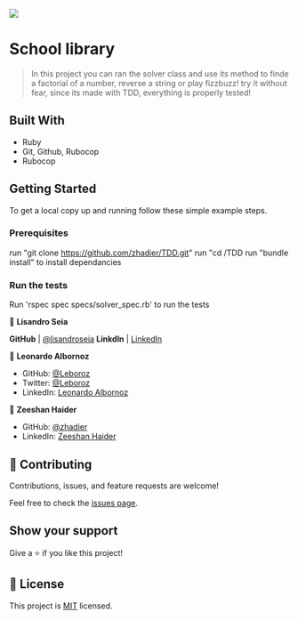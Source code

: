 ![](https://img.shields.io/badge/Microverse-blueviolet)

# School library

> In this project you can ran the solver class and use its method to finde a factorial of a number, reverse a string or play fizzbuzz! try it without fear, since its made with TDD, everything is properly tested!

## Built With

- Ruby
- Git, Github, Rubocop
- Rubocop

## Getting Started



To get a local copy up and running follow these simple example steps.

### Prerequisites

run "git clone https://github.com/zhadier/TDD.git"
run "cd /TDD
run "bundle install" to install dependancies

### Run the tests

Run 'rspec spec specs/solver_spec.rb' to run the tests


👤 **Lisandro Seia**

 **GitHub**  | [@lisandroseia](https://github.com/lisandroseia)
 **LinkdIn** | [LinkedIn](https://www.linkedin.com/in/lisandro-seia-295120225/)

 👤 **Leonardo Albornoz** 
 - GitHub: [@Leboroz](https://github.com/leboroz) 
 - Twitter: [@Leboroz](https://twitter.com/leboroz) 
 - LinkedIn: [Leonardo Albornoz](https://linkedin.com/in/leboroz) 

 👤 **Zeeshan Haider**
 
 - GitHub: [@zhadier](https://github.com/zhadier) 
 - LinkedIn: [Zeeshan Haider](https://www.linkedin.com/in/zhadier39/) 

## 🤝 Contributing

Contributions, issues, and feature requests are welcome!

Feel free to check the [issues page](../../issues/).

## Show your support

Give a ⭐️ if you like this project!

## 📝 License

This project is [MIT](./MIT.md) licensed.
